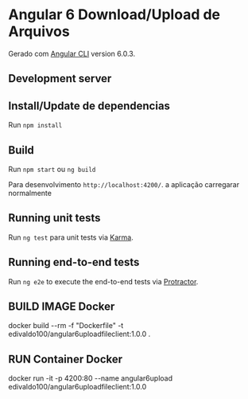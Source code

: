 # Angular 6 Download/Upload de Arquivos
 
Gerado com [Angular CLI](https://github.com/angular/angular-cli) version 6.0.3.

## Development server

## Install/Update de dependencias

Run `npm install` 

## Build

Run `npm start` ou `ng build` 


Para desenvolvimento `http://localhost:4200/`. a aplicação carregarar normalmente

## Running unit tests

Run `ng test` para unit tests via [Karma](https://karma-runner.github.io).

## Running end-to-end tests

Run `ng e2e` to execute the end-to-end tests via [Protractor](http://www.protractortest.org/).

## BUILD IMAGE Docker
docker build --rm -f "Dockerfile" -t edivaldo100/angular6uploadfileclient:1.0.0 .

## RUN Container Docker
docker run -it -p 4200:80 --name angular6upload edivaldo100/angular6uploadfileclient:1.0.0

